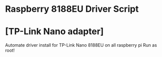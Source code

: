 # Raspberry 8188EU Driver Script 
# [TP-Link Nano adapter]

Automate driver install for TP-Link Nano 8188EU on all raspberry pi
Run as root!
